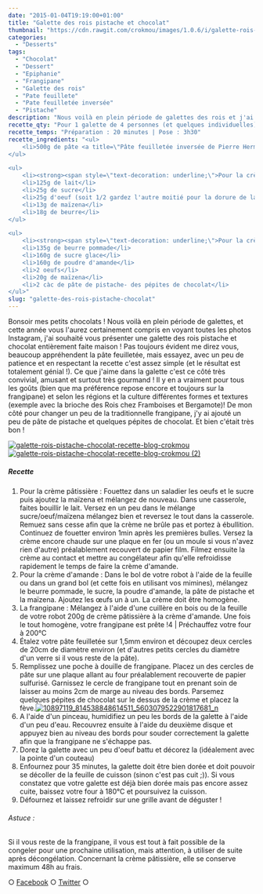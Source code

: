 ```yaml
---
date: "2015-01-04T19:19:00+01:00"
title: "Galette des rois pistache et chocolat"
thumbnail: "https://cdn.rawgit.com/crokmou/images/1.0.6/i/galette-rois-pistache-chocolat-recette-blog-crokmou-1.jpg"
categories:
  - "Desserts"
tags:
  - "Chocolat"
  - "Dessert"
  - "Epiphanie"
  - "Frangipane"
  - "Galette des rois"
  - "Pate feuillete"
  - "Pate feuilletée inversée"
  - "Pistache"
description: "Nous voilà en plein période de galettes des rois et j'ai souhaité vous présenter une galette des rois pistache et chocolat entièrement faite maison !"
recette_qty: "Pour 1 galette de 4 personnes (et quelques individuelles)"
recette_temps: "Préparation : 20 minutes | Pose : 3h30"
recette_ingredients: "<ul>
	<li>500g de pâte <a title=\"Pâte feuilletée inversée de Pierre Hermé\" href=\"http://gbre.cepegra-labs.be/crokmou/pate-feuilletee-inversee-de-pierre-herme/\">feuilletée inversée</a></li>
</ul>

<ul>
	<li><strong><span style=\"text-decoration: underline;\">Pour la crème pâtissière :</span></strong></li>
	<li>125g de lait</li>
	<li>25g de sucre</li>
	<li>25g d'oeuf (soit 1/2 gardez l'autre moitié pour la dorure de la galette)</li>
	<li>13g de maïzena</li>
	<li>18g de beurre</li>
</ul>

<ul>
	<li><strong><span style=\"text-decoration: underline;\">Pour la crème d'amande à la pistache :</span></strong></li>
	<li>135g de beurre pommade</li>
	<li>160g de sucre glace</li>
	<li>160g de poudre d'amande</li>
	<li>2 oeufs</li>
	<li>20g de maïzena</li>
	<li>2 càc de pâte de pistache- des pépites de chocolat</li>
</ul>"
slug: "galette-des-rois-pistache-chocolat"
---
```


Bonsoir mes petits chocolats ! Nous voilà en plein période de galettes, et cette année vous l'aurez certainement compris en voyant toutes les photos Instagram, j'ai souhaité vous présenter une galette des rois pistache et chocolat entièrement faite maison ! Pas toujours évident me direz vous, beaucoup appréhendent la pâte feuilletée, mais essayez, avec un peu de patience et en respectant la recette c'est assez simple (et le résultat est totalement génial !). Ce que j'aime dans la galette c'est ce côté très convivial, amusant et surtout très gourmand ! Il y en a vraiment pour tous les goûts (bien que ma préférence repose encore et toujours sur la frangipane) et selon les régions et la culture différentes formes et textures (exemple avec la brioche des Rois chez Framboises et Bergamote)! De mon côté pour changer un peu de la traditionnelle frangipane, j'y ai ajouté un peu de pâte de pistache et quelques pépites de chocolat. Et bien c'était très bon !

[![galette-rois-pistache-chocolat-recette-blog-crokmou](https://cdn.rawgit.com/crokmou/images/1.0.6/i/galette-rois-pistache-chocolat-recette-blog-crokmou.jpg)](https://cdn.rawgit.com/crokmou/images/1.0.6/i/galette-rois-pistache-chocolat-recette-blog-crokmou.jpg) [![galette-rois-pistache-chocolat-recette-blog-crokmou (2)](https://cdn.rawgit.com/crokmou/images/1.0.6/i/galette-rois-pistache-chocolat-recette-blog-crokmou-2.jpg)](https://cdn.rawgit.com/crokmou/images/1.0.6/i/galette-rois-pistache-chocolat-recette-blog-crokmou-2.jpg)

##### Recette

1.  Pour la crème pâtissière : Fouettez dans un saladier les oeufs et le sucre puis ajoutez la maïzena et mélangez de nouveau. Dans une casserole, faites bouillir le lait. Versez en un peu dans le mélange sucre/oeuf/maïzena mélangez bien et reversez le tout dans la casserole. Remuez sans cesse afin que la crème ne brûle pas et portez à ébullition. Continuez de fouetter environ 1min après les premières bulles. Versez la crème encore chaude sur une plaque en fer (ou un moule si vous n'avez rien d'autre) préalablement recouvert de papier film. Filmez ensuite la crème au contact et mettre au congélateur afin qu'elle refroidisse rapidement le temps de faire la crème d'amande.
2.  Pour la crème d'amande : Dans le bol de votre robot à l'aide de la feuille ou dans un grand bol (et cette fois en utilisant vos mimines), mélangez le beurre pommade, le sucre, la poudre d'amande, la pâte de pistache et la maïzena. Ajoutez les œufs un à un. La crème doit être homogène.
3.  La frangipane : Mélangez à l'aide d'une cuillère en bois ou de la feuille de votre robot 200g de crème pâtissière à la crème d'amande. Une fois le tout homogène, votre frangipane est prête !4 | Préchauffez votre four à 200°C
4.  Étalez votre pâte feuilletée sur 1,5mm environ et découpez deux cercles de 20cm de diamètre environ (et d'autres petits cercles du diamètre d'un verre si il vous reste de la pâte).
5.  Remplissez une poche à douille de frangipane. Placez un des cercles de pâte sur une plaque allant au four préalablement recouverte de papier sulfurisé. Garnissez le cercle de frangipane tout en prenant soin de laisser au moins 2cm de marge au niveau des bords. Parsemez quelques pépites de chocolat sur le dessus de la crème et placez la fève.[![10897119_814538848614511_5603079522901817681_n](https://cdn.rawgit.com/crokmou/images/1.0.6/i/10897119_814538848614511_5603079522901817681_n.jpg)](https://cdn.rawgit.com/crokmou/images/1.0.6/i/10897119_814538848614511_5603079522901817681_n.jpg)
6.  A l'aide d'un pinceau, humidifiez un peu les bords de la galette à l'aide d'un peu d'eau. Recouvrez ensuite à l'aide du deuxième disque et appuyez bien au niveau des bords pour souder correctement la galette afin que la frangipane ne s'échappe pas.
7.  Dorez la galette avec un peu d'oeuf battu et décorez la (idéalement avec la pointe d'un couteau)
8.  Enfournez pour 35 minutes, la galette doit être bien dorée et doit pouvoir se décoller de la feuille de cuisson (sinon c'est pas cuit ;)). Si vous constatez que votre galette est déjà bien dorée mais pas encore assez cuite, baissez votre four à 180°C et poursuivez la cuisson.
9.  Défournez et laissez refroidir sur une grille avant de déguster !

###### Astuce :

Si il vous reste de la frangipane, il vous est tout à fait possible de la congeler pour une prochaine utilisation, mais attention, à utiliser de suite après décongélation. Concernant la crème pâtissière, elle se conserve maximum 48h au frais.

○ [Facebook](https://www.facebook.com/crokmou.blog) ○ [Twitter](https://twitter.com/Crokmou) ○